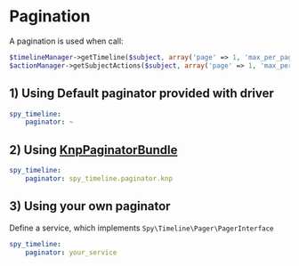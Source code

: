 # Pagination

A pagination is used when call:

```php
$timelineManager->getTimeline($subject, array('page' => 1, 'max_per_page' => '10'));
$actionManager->getSubjectActions($subject, array('page' => 1, 'max_per_page' => '10'));
```

## 1) Using Default paginator provided with driver

```yml
spy_timeline:
    paginator: ~
```

## 2) Using [KnpPaginatorBundle](https://github.com/KnpLabs/KnpPaginatorBundle)

```yml
spy_timeline:
    paginator: spy_timeline.paginator.knp
```

## 3) Using your own paginator

Define a service, which implements `Spy\Timeline\Pager\PagerInterface`

```yml
spy_timeline:
    paginator: your_service
```
